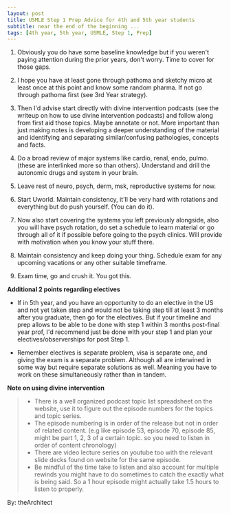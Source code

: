 ```yaml
---
layout: post
title: USMLE Step 1 Prep Advice for 4th and 5th year students
subtitle: near the end of the beginning ...
tags: [4th year, 5th year, USMLE, Step 1, Prep]
---
```


1. Obviously you do have some baseline knowledge but if you weren't paying attention during the prior years, don't worry. Time to cover for those gaps.

2. I hope you have at least gone through pathoma and sketchy micro at least once at this point and know some random pharma. If not go through pathoma first (see 3rd Year strategy).

3. Then I'd advise start directly with divine intervention podcasts (see the writeup on how to use divine intervention podcasts) and follow along from first aid those topics. Maybe annotate or not. More important than just making notes is developing a deeper understanding of the material and identifying and separating similar/confusing pathologies, concepts and facts.

4. Do a broad review of major systems like cardio, renal, endo, pulmo. (these are interlinked more so than others). Understand and drill the autonomic drugs and system in your brain.

5. Leave rest of neuro, psych, derm, msk,  reproductive systems for now.

6. Start Uworld. Maintain consistency, it'll be very hard with rotations and everything but do push yourself. (You can do it).

7. Now also start covering the systems you left previously alongside, also you will have psych rotation, do set a schedule to learn material or go through all of it if possible before going to the psych clinics. Will provide with motivation when you know your stuff there.

8. Maintain consistency and keep doing your thing.
Schedule exam for any upcoming vacations or any other suitable timeframe.

9. Exam time, go and crush it. You got this.

**Additional 2 points regarding electives**

- If in 5th year, and you have an opportunity to do an elective in the US and not  yet taken step and would not be taking step till at least 3 months after you graduate, then go for the electives. But if your timeline and prep allows to be able to be done with step 1 within 3 months post-final year prof, I'd recommend just be done with your step 1 and plan your electives/observerships for post Step 1.

- Remember electives is separate problem, visa is separate one, and giving the exam is a separate problem. Although all are interwined in some way but require separate solutions as well. Meaning you have to work on these simultaneously rather than in tandem.

**Note on using divine intervention**

>- There is a well organized podcast topic list spreadsheet on the website, use it to figure out the episode numbers for the topics and topic series.
>- The episode numbering is in order of the release but not in order of related content. (e.g like episode 53, episode 70, episode 85, might be part 1, 2, 3 of a certain topic. so you need to listen in order of content chronology)
>- There are video lecture series on youtube too with the relevant slide decks found on website for the same episode.
>- Be mindful of the time take to listen and also account for multiple rewinds you might have to do sometimes to catch the exactly what is being said. So a 1 hour episode might actually take 1.5 hours to listen to properly.


By: theArchitect
